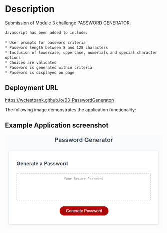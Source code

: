 # Description


Submission of Module 3 challenge PASSWORD GENERATOR. 
```
Javascript has been added to include:

* User prompts for password criteria
* Password length between 8 and 128 characters
* Inclusion of lowercase, uppercase, numerials and special character options
* Choices are validated
* Password is generated within criteria
* Password is displayed on page
```

## Deployment URL

https://wctestbank.github.io/03-PasswordGenerator/

The following image demonstrates the application functionality:


## Example Application screenshot

![Demo Image](./Assets/03-javascript-homework-demo.png)
